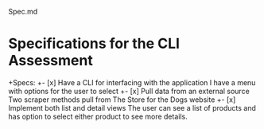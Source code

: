 Spec.md


# Specifications for the CLI Assessment 
 
 +Specs:
 +- [x] Have a CLI for interfacing with the application 
 I have a menu with options for the user to select 
 +- [x] Pull data from an external source
 Two scraper methods pull from The Store for the Dogs website 
 +- [x] Implement both list and detail views
 The user can see a list of products and has option to select either product to see more details. 

